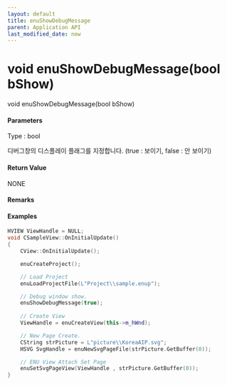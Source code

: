 ```yaml
---
layout: default
title: enuShowDebugMessage
parent: Application API
last_modified_date: now
---
```

# void enuShowDebugMessage\(bool bShow\)

void enuShowDebugMessage\(bool bShow\)

#### Parameters

Type : bool

디버그창의 디스플레이 플래그를 지정합니다. \(true : 보이기, false : 안 보이기\)

#### Return Value

NONE

#### Remarks



#### Examples

```cpp
HVIEW ViewHandle = NULL; 
void CSampleView::OnInitialUpdate() 
{ 
    CView::OnInitialUpdate(); 

    enuCreateProject(); 

    // Load Project
    enuLoadProjectFile(L"Project\\sample.enup"); 

    // Debug window show.
    enuShowDebugMessage(true);
    
    // Create View
    ViewHandle = enuCreateView(this->m_hWnd); 

    // New Page Create. 
    CString strPicture = L"picture\\KoreaAIP.svg"; 
    HSVG SvgHandle = enuNewSvgPageFile(strPicture.GetBuffer(0)); 

    // ENU View Attach Set Page 
    enuSetSvgPageView(ViewHandle , strPicture.GetBuffer(0)); 
}
```



